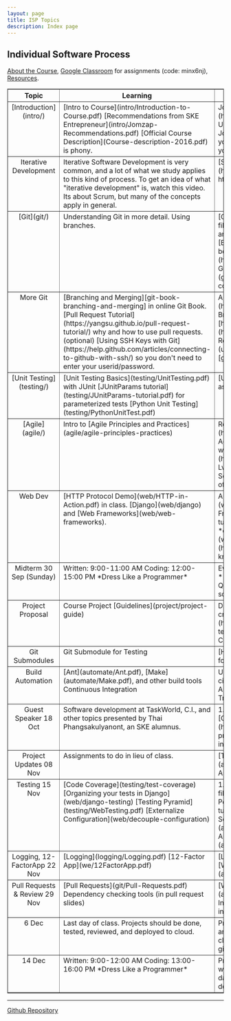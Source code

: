 ```yaml
---
layout: page
title: ISP Topics
description: Index page
---
```


## Individual Software Process

[About the Course](Topics), 
[Google Classroom](https://classroom.google.com/u/0/c/MTQ5OTI2OTQ3MTJa) for assignments (code: minx6nj), [Resources](Resources).


<table border="1">

<tr valign="top">
  <th> Topic </th>  
  <th width="45%"> Learning </th>
  <th width="45%"> Assignment </th>
</tr>
<!-- Introduction -->
<tr valign="top">
<td align="center" markdown="span"> 
[Introduction](intro/)
</td>
<td markdown="span">
[Intro to Course](intro/Introduction-to-Course.pdf)    
[Recommendations from SKE Entrepreneur](intro/Jomzap-Recommendations.pdf)    
[Official Course Description](Course-description-2016.pdf) is phony.
</td>
<td markdown="span">
Join [Google Classroom](https://classroom.google.com) "ISP 2018". Use your KU Login and code **minx6nj**.    
Join Github Classroom - invitation sent to your KU-Gmail.        
Update your Github profile: your real name & photo.
</td>
</tr>
<!-- Software Lifecycle and Process --
<tr valign="top">
<td align="center" markdown="span"> 
Software Process &amp; Lifecycle
</td>
<td markdown="span">
Intro to [Software Development Lifecycle](intro/software-life-cycle) (SDLC)    
Intro to [Software Processes](intro/Introduction-software-process.pdf)    
</td>
<td markdown="span">
   
</td>
</tr>
<!-- Iterative Development -->
<tr valign="top">
<td align="center" markdown="span"> 
Iterative Development
</td>
<td markdown="span">
Iterative Software Development is very common,
and a lot of what we study applies to this kind of process.
To get an idea of what "iterative development" is, watch this video.
Its about Scrum, but many of the concepts apply in general.
</td>
<td markdown="span">
[Scrum in Under 10 Minutes](https://youtu.be/XU0llRltyFM) https://youtu.be/XU0llRltyFM    
</td>
</tr>
<!-- Git -->
<tr valign="top">
<td align="center" markdown="span"> 
[Git](git/)    
</td>
<td markdown="span">
Understanding Git in more detail.
Using branches.
</td>
<td markdown="span">
[Git basics](git/git-basics) copy the source file [git/git-basics.md](git/git-basics.md) and write your answers after the questions.    
[Branching][git-branching] in online Git book.    
Lab: [TicTacToe project](https://bit.ly/2OFGIxM) - branch, merge, Github Flow, and issues.    
[Aliases](git/aliases) how to create aliases for git commands. ("git history" is a nice alias)
</td>
</tr>
<tr valign="top">
<td align="center" markdown="span"> 
More Git
</td>
<td markdown="span">
[Branching and Merging][git-book-branching-and-merging] in online Git Book.   
[Pull Request Tutorial](https://yangsu.github.io/pull-request-tutorial/) why and how to use pull requests.    
(optional) [Using SSH Keys with Git](https://help.github.com/articles/connecting-to-github-with-ssh/) so you don't need to enter your userid/password. 
</td>
<td markdown="span">
A real [pull request in jQuery repo](https://github.com/jquery/jquery/pull/1051)     
Branch and merge exercise on Github: [http://bit.ly/kucafe2018](http://bit.ly/kucafe2018)    
Unit Tests and Pull Requests: use this code [unittests.zip](unittests.zip)    
**Know** [Git Branching][git-branching] chapter in online Git Book.
</td>
</tr>
<!-- Unit Testing -->
<tr valign="top">
<td align="center" markdown="span"> 
[Unit Testing](testing/)    
</td>
<td markdown="span">
[Unit Testing Basics](testing/UnitTesting.pdf) with JUnit    
[JUnitParams tutorial](testing/JUnitParams-tutorial.pdf) for parameterized tests    
[Python Unit Testing](testing/PythonUnitTest.pdf)
</td>
<td markdown="span">
[Unit Testing Practice](testing/unit-testing-assignment)
</td>
</tr>
<!-- Agile -->
<tr valign="top">
<td align="center" markdown="span"> 
[Agile](agile/)    
</td>
<td markdown="span">
Intro to [Agile Principles and Practices](agile/agile-principles-practices)
</td>
<td markdown="span">
Read about Agile at [Agile 101](https://www.agilealliance.org/agile101/) of Agile Alliance.    
Think critically.  Do you agree with the principles?   
[Agile at Microsoft](https://www.youtube.com/watch?v=-LvCJpnNljU) how Visual Studio Team Services moved to agile. Interesting, but lots of buzzwords.   
</td>
</tr>
<!-- Web Dev -->
<tr valign="top">
<td align="center" markdown="span"> 
Web Dev
</td>
<td markdown="span">
[HTTP Protocol Demo](web/HTTP-in-Action.pdf) in class.    
[Django](web/django) and [Web Frameworks](web/web-frameworks).
</td>
<td markdown="span">
A very basic [Intro to HTTP](web/HTTP.pdf).     
Install [Django Web Framework](web/django), implement the tutorial yourself. Pay attention to the *development process*.    
[Web Dev in 2018](web/Web_Dev_in_2018.pdf) and [video](https://youtu.be/Zftx68K-1D4) what to know if you want to be a pro.
</td>
</tr>
<!-- Midterm -->
<tr valign="top">
<td align="center" markdown="span"> 
Midterm    
30 Sep (Sunday)
</td>
<td markdown="span">
Written: 9:00-11:00 AM    
Coding: 12:00-15:00 PM    
*Dress Like a Programmer*
</td>
<td markdown="span">
Everything so far.
Bring your computer to **both** morning and afternoon.   
[Student Questions on Software Process][isp-qa] some will be on the exam.
</td>
</tr>
<!-- Project -->
<tr valign="top">
<td align="center" markdown="span"> 
Project Proposal
</td>
<td markdown="span"> 
Course Project [Guidelines](project/project-guide)
</td>
<td markdown="span">
Develop a proposal for course project and create a link on [Google Sheet](http://bit.ly/isp2018proposals). See template and instructions on Google Classroom.
</td>
</tr>
<!-- Submodules and Testing -->
<tr valign="top">
<td align="center" markdown="span"> 
Git Submodules
</td>
<td markdown="span"> 
Git Submodule for Testing    
</td>
<td markdown="span">
[How to use git submodule](git/submodule) for Tic-Tac-Toe unit tests.
</td>
</tr>
<!-- Automated Testing -->
<tr valign="top">
<td align="center" markdown="span"> 
Build Automation
</td>
<td markdown="span"> 
[Ant](automate/Ant.pdf), [Make](automate/Make.pdf), and other build tools    
Continuous Integration    
</td>
<td markdown="span">
Using CI with Github: [Java sample][demo-ci], [Python sample][demo-ci-python]    
Assignment: [TicTacToe testing with Ant and Travis CI](assignment/week8-ant-ci)
</td>
</tr>
<!-- Thai -->
<tr valign="top">
<td align="center" markdown="span"> 
Guest Speaker    
18 Oct
</td>
<td markdown="span">
Software development at TaskWorld, C.I., and other topics
presented by Thai Phangsakulyanont, an SKE alumnus.
</td>
<td markdown="span">
1. Provide a link to your project repo on [Google Project Sheet](http://bit.ly/isp2018proposals).    
2. Create a project README.md containing [this information](assignment/week10).
</td>
</tr>
<!-- Week 12 -->
<tr valign="top">
<td align="center" markdown="span"> 
Project Updates   
08 Nov
</td>
<td markdown="span">
Assignments to do in lieu of class.
</td>
<td markdown="span">
[Team Assignment for Week 12](assignment/week12)    
[Individual Testing Assignment](assignment/week12-testing)    
</td>
</tr>

<!-- Week 13 -->
<tr valign="top">
<td align="center" markdown="span"> 
Testing    
15 Nov
</td>
<td markdown="span">
[Code Coverage](testing/test-coverage)    
[Organizing your tests in Django](web/django-testing)       
[Testing Pyramid](testing/WebTesting.pdf)    
[Externalize Configuration](web/decouple-configuration)   
</td>
<td markdown="span">
1. Refactor your Django tests into separate files, based on what is being tested.    
2. Perform code coverage on your Django tutorial code and your project code.    
3. Selenium: [Find Bad Links](assignment/week13-selenium). 
Assignment [Feedback](assignment/week13-selenium-feedback)
</td>
</tr>

<!-- Week 14 -->
<tr valign="top">
<td align="center" markdown="span"> 
Logging, 12-FactorApp    
22 Nov
</td>
<td markdown="span">
[Logging](logging/Logging.pdf)    
[12-Factor App](we/12FactorApp.pdf)   
</td>
<td markdown="span">
[Logging Exercise](assignment/logging)     
[Week 14 Assignment](assignment/week14) for team
</td>
</tr>

<!-- Week 15 -->
<tr valign="top">
<td align="center" markdown="span"> 
Pull Requests & Review   
29 Nov
</td>
<td markdown="span">
[Pull Requests](git/Pull-Requests.pdf)    
Dependency checking tools (in pull request slides)
</td>
<td markdown="span">
[Week 15 Team Assignment](assignment/week15-team)     
[Week 15 Indiv. Assignment](assignment/week15-individual) - bug hunting
</td>
</tr>

<!-- Last week -->
<tr valign="top">
<td align="center" markdown="span"> 
6 Dec 
</td>
<td markdown="span">
Last day of class.
Projects should be done, tested, reviewed, and deployed to cloud.
</td>
<td markdown="span">
Presentation: describe your dev process and technology used.  Not a demo -- the class will use your cloud deployment and give feedback.
</td>
</tr>
<!-- Final -->
<!-- Lab Exam -->
<tr valign="top">
<td align="center" markdown="span"> 
14 Dec
</td>
<td markdown="span">
Written: 9:00-12:00 AM    
Coding: 13:00-16:00 PM    
*Dress Like a Programmer*
</td>
<td markdown="span">
Programming exam will be to write a simple web application,
with some info saved to a database, and write some tests.
[Additonal details](review/web-dev-exam.html).
</td>
</tr>

</table>

---

[Github Repository](https://github.com/cpske/ISP.git)

[git-branching]: https://git-scm.com/book/en/v2/Git-Branching-Branches-in-a-Nutshell "Git Branching in ProGit book"
[git-book-branching-and-merging]: https://git-scm.com/book/en/v2/Git-Branching-Basic-Branching-and-Merging "Basic Branching and Merging"
[isp-qa]: https://isp2018.github.io/isp-qa/
[demo-ci]: https://github.com/jbrucker/demo-ci
[demo-ci-python]: https://github.com/jbrucker/demo-pyci
